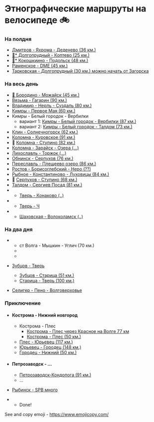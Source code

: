 # Этнографические маршруты на велосипеде 🚲

### На полдня
- [Дмитров - Яхрома - Деденево (36 км.)](https://www.strava.com/routes/15133399)
- [🗽* Долгопрудный - Коптево (25 км.)](https://www.strava.com/routes/18523786)
- [🦁* Кокошкиино - Подольск (48 км.)](https://www.strava.com/routes/16639737)
- [Раменское - DME (45 км.)](https://www.strava.com/routes/16639672) 
- [Тарковская - Долгопрудный (30 км.) можно начать от Загорска](https://www.strava.com/routes/18523928)


### На весь день

- [🍓 Бородино - Можайск (45 км.)](https://www.strava.com/routes/15133081)
- [Вязьма - Гагарин (90 км.)](https://www.strava.com/routes/16767454)
- [Владимир - Нерль - Суздаль (80 км.)](https://www.strava.com/routes/15129863)
- [Кимры - Первое Мая (60 км.)](https://www.strava.com/routes/16638214)
- Кимры - Белый городок - Вербилки
  - вариант 1: [Кимры - Белый городок - Вербилки (87 км.)](https://www.strava.com/routes/16638108) 
  - вариант 2: [Кимры - Белый городок - Талдом (73 км.)](https://www.strava.com/routes/15132567)
- [Клин - Солнечногорск (62 км.)](https://www.strava.com/routes/15129680)
- [Коломна - Куровское (91 км.)](kolomna-kurovskoe.md)
- 🙈 [Коломна - Ступино (82 км.)](kolomna-stupino.md)
- [Коломна - Зарайск - Озера (...)](https://www.strava.com/routes/15132167)
- [Лихославль - Торжок (...)](https://www.strava.com/routes/15130089)
- [Обнинск - Серпухов (76 км.)](https://www.strava.com/routes/15163010)
- [Переславль - Плещеево озеро (86 км.)](https://www.strava.com/routes/15129981)
- [Ростов - Борисоглебский - Неро (??) ](https://www.strava.com/routes/15129947)
- [Рыбное - Константиново - Луховицы (84 км.)](https://www.strava.com/routes/15198844) 
- 🐃 [Серпухов - Ступино (68 км.)](stupino-serpuhov.md)
- [Талдом - Сергиев Посад (81 км.)](https://www.strava.com/routes/16638140)
- * [Тверь - Конаково (..)]()
- * [Тверь - Ч ]()
- * [Шаховская - Волоколамск (..)]()

### На два дня
- * ст Волга - Мышкин - Углич (70 км.)
  - [](-)
  - [](-)

- [Зубцов - Тверь ](tver-staritsa-zubtsov.md)
  - [Зубцов - Старица (51 км.)](https://www.strava.com/routes/16625854)
  - [Старица - Тверь (100 км.)]( - )

- [Селигер - Пено - Волговерховье](https://www.strava.com/routes/15130341)

### Приключение

- #### Кострома - Нижний новгород
  - Кострома - Плес
    - [Кострома - Плес через Красное на Волге 77 км](https://www.strava.com/routes/17328744)
    - [Кострома - Плес (50 км.)](https://www.strava.com/routes/17328589)
  - [Плес - Юрьевец (117 км.)](https://www.strava.com/routes/17329026)
  - [Юрьевец - Городец (148 км.)](https://www.strava.com/routes/17329137)
  - [Городец - Нижний (50 км.)](https://www.strava.com/routes/17329153) 


- #### Петрозаводск - ...
  - [Петрозаводск-Кондопога (91 км.)](https://www.strava.com/routes/17409938)
  - ...
- [Рыбинск - SPB много]()

* - Done!

See and copy emoji - https://www.emojicopy.com/
